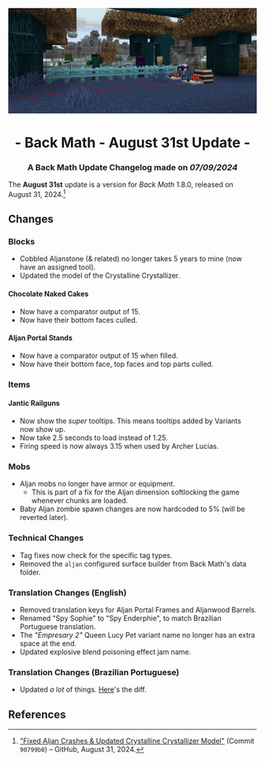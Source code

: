 <div style="text-align: center;"> <img src=ChangelogPhoto.png width="1500"> </div>

# <div style="text-align: center;">- Back Math - August 31st Update -</div>
### <div style="text-align: center;">A Back Math Update Changelog made on *07/09/2024*</div>

The **August 31st** update is a version for *Back Math* 1.8.0, released on August 31, 2024.[^1]

## Changes
### Blocks
- Cobbled Aljanstone (& related) no longer takes 5 years to mine (now have an assigned tool).
- Updated the model of the Crystalline Crystallizer.

#### Chocolate Naked Cakes
- Now have a comparator output of 15.
- Now have their bottom faces culled.

#### Aljan Portal Stands
- Now have a comparator output of 15 when filled.
- Now have their bottom face, top faces and top parts culled.

### Items
#### Jantic Railguns
- Now show the *super* tooltips. This means tooltips added by Variants now show up.
- Now take 2.5 seconds to load instead of 1.25.
- Firing speed is now always 3.15 when used by Archer Lucias.

### Mobs
- Aljan mobs no longer have armor or equipment.
  - This is part of a fix for the Aljan dimension softlocking the game whenever chunks are loaded.
- Baby Aljan zombie spawn changes are now hardcoded to 5% (will be reverted later).

### Technical Changes
- Tag fixes now check for the specific tag types.
- Removed the `aljan` configured surface builder from Back Math's data folder.

### Translation Changes (English)
- Removed translation keys for Aljan Portal Frames and Aljanwood Barrels.
- Renamed "Spy Sophie" to "Spy Enderphie", to match Brazilian Portuguese translation.
- The *"Empresary 2"* Queen Lucy Pet variant name no longer has an extra space at the end.
- Updated explosive blend poisoning effect jam name.

### Translation Changes (Brazilian Portuguese)
- Updated *a lot* of things. [Here](https://github.com/isabellawoods/Back-Math/blob/90799b0428fa513444e276d4cd38587b38bcebf7/src/main/resources/assets/backmath/lang/pt_br.json)'s the diff.

## References
[^1]: ["Fixed Aljan Crashes & Updated Crystalline Crystallizer Model"](https://github.com/isabellawoods/Back-Math/commit/90799b0428fa513444e276d4cd38587b38bcebf7) (Commit `90799b0`) – GitHub, August 31, 2024.